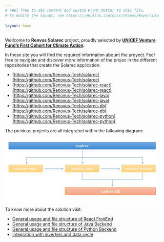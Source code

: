 ```yaml
---
# Feel free to add content and custom Front Matter to this file.
# To modify the layout, see https://jekyllrb.com/docs/themes/#overriding-theme-defaults

layout: home
---
```


Wellcome to **Renvus Solarec** project, proudly selected by **[UNICEF Venture Fund’s First Cohort for Climate Action](https://www.unicef.org/innovation/venturefund/climate-action-cohort)**.

In these site you will find the required information abount the proyect. Feel free to navigate and discover more information of the projec in the different repositories that create the Solarec application:

- [https://github.com/Renovus-Tech/solarec](https://github.com/Renovus-Tech/solarec)
- [https://github.com/Renovus-Tech/solarec-react](https://github.com/Renovus-Tech/solarec-react)
- [https://github.com/Renovus-Tech/solarec-java](https://github.com/Renovus-Tech/solarec-java)
- [https://github.com/Renovus-Tech/solarec-db](https://github.com/Renovus-Tech/solarec-db)
- [https://github.com/Renovus-Tech/solarec-python](https://github.com/Renovus-Tech/solarec-python)

The previous projects are all integrated within the following diagram:

![Projects relations diagram](documentation/imgs/diagram.png)

To know more about the solution visit:

- [General usage and file structure of React FronEnd](documentation/react)
- [General usage and file structure of Java Backend](documentation/java)
- [General usage and file structure of Python Backend](documentation/python)
- [Integration with inverters and data cycle](documentation/inverters)
